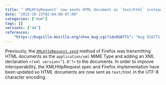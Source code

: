 ```yaml
---
title: "`XMLHttpRequest` now sends HTML document as `text/html` instead of `application/xml`"
date: "2015-10-23T02:04:00-07:00"
categories: ["dom"]
tags: []
versions: ["44"]
references:
    "https://bugzilla.mozilla.org/show_bug.cgi?id=918771": "Bug 918771 - XMLHttpRequest (XHR) send() of an HTML document sends it as application/xml, not text/html"
---
```

Previously, the [`XMLHttpRequest.send`](https://developer.mozilla.org/en-US/docs/Web/API/XMLHttpRequest#send%28%29) method of Firefox was transmitting HTML documents as the `application/xml` MIME Type and adding an XML declaration `<?xml version="1.0"?>` to the documents. In order to improve interoperability, the XMLHttpRequest spec and Firefox implementation have been updated so HTML documents are now sent as `text/html` in the UTF-8 character encoding.
